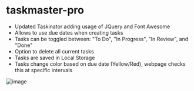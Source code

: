 # taskmaster-pro
- Updated Taskinator adding usage of JQuery and Font Awesome
- Allows to use due dates when creating tasks
- Tasks can be toggled between: "To Do", "In Progress", "In Review", and "Done"
- Option to delete all current tasks
- Tasks are saved in Local Storage
- Tasks change color based on due date (Yellow/Red), webpage checks this at specific intervals

![image](https://user-images.githubusercontent.com/26530136/149889024-e1e2a85c-5942-46b4-ad70-61d33b932e2d.png)
